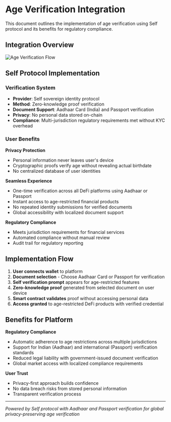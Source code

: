# Age Verification Integration

This document outlines the implementation of age verification using Self protocol and its benefits for regulatory compliance.

## Integration Overview

![Age Verification Flow](https://placeholder-image-url.com/age-verification-flow.png)

## Self Protocol Implementation

### Verification System
- **Provider**: Self sovereign identity protocol
- **Method**: Zero-knowledge proof verification
- **Document Support**: Aadhaar Card (India) and Passport verification
- **Privacy**: No personal data stored on-chain
- **Compliance**: Multi-jurisdiction regulatory requirements met without KYC overhead

### User Benefits

**Privacy Protection**
- Personal information never leaves user's device
- Cryptographic proofs verify age without revealing actual birthdate
- No centralized database of user identities

**Seamless Experience**
- One-time verification across all DeFi platforms using Aadhaar or Passport
- Instant access to age-restricted financial products
- No repeated identity submissions for verified documents
- Global accessibility with localized document support

**Regulatory Compliance**
- Meets jurisdiction requirements for financial services
- Automated compliance without manual review
- Audit trail for regulatory reporting

## Implementation Flow

1. **User connects wallet** to platform
2. **Document selection** - Choose Aadhaar Card or Passport for verification
3. **Self verification prompt** appears for age-restricted features
4. **Zero-knowledge proof** generated from selected document on user device
5. **Smart contract validates** proof without accessing personal data
6. **Access granted** to age-restricted DeFi products with verified credential


## Benefits for Platform

**Regulatory Compliance**
- Automatic adherence to age restrictions across multiple jurisdictions
- Support for Indian (Aadhaar) and international (Passport) verification standards
- Reduced legal liability with government-issued document verification
- Global market access with localized compliance requirements

**User Trust**
- Privacy-first approach builds confidence
- No data breach risks from stored personal information
- Transparent verification process

---

*Powered by Self protocol with Aadhaar and Passport verification for global privacy-preserving age verification*